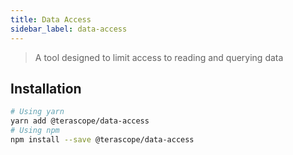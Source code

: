 ```yaml
---
title: Data Access
sidebar_label: data-access
---
```


> A tool designed to limit access to reading and querying data

## Installation

```bash
# Using yarn
yarn add @terascope/data-access
# Using npm
npm install --save @terascope/data-access
```

